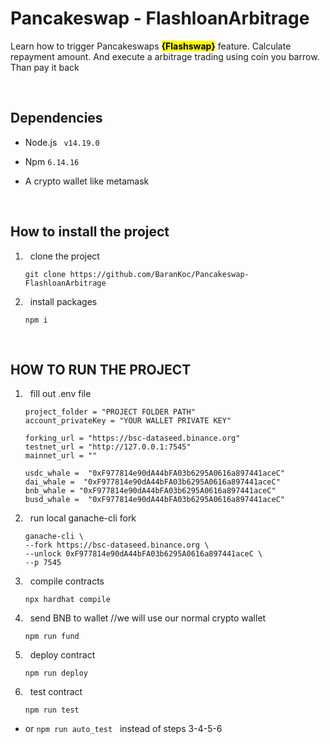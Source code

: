 # Pancakeswap - FlashloanArbitrage

Learn how to trigger Pancakeswaps **<mark>{Flashswap}</mark>** feature. Calculate repayment amount. And execute a arbitrage trading using coin you barrow. Than pay it back

$~$

## Dependencies

- Node.js ``` v14.19.0```

- Npm ```6.14.16``` 

- A crypto wallet like metamask
  
  $~$
 

## How to install the project

1) $~$ clone the project
   
   ```
   git clone https://github.com/BaranKoc/Pancakeswap-FlashloanArbitrage
   ```

2) $~$ install packages
   
   ```
   npm i
   ```

$~$

## HOW TO RUN THE PROJECT

1) $~$ fill out .env file
   
   ```
   project_folder = "PROJECT FOLDER PATH"
   account_privateKey = "YOUR WALLET PRIVATE KEY" 
   
   forking_url = "https://bsc-dataseed.binance.org"
   testnet_url = "http://127.0.0.1:7545"
   mainnet_url = "" 
   
   usdc_whale =  "0xF977814e90dA44bFA03b6295A0616a897441aceC"
   dai_whale =  "0xF977814e90dA44bFA03b6295A0616a897441aceC"
   bnb_whale = "0xF977814e90dA44bFA03b6295A0616a897441aceC"
   busd_whale =  "0xF977814e90dA44bFA03b6295A0616a897441aceC"
   ```

2) $~$ run local ganache-cli fork
   
   ```
   ganache-cli \
   --fork https://bsc-dataseed.binance.org \
   --unlock 0xF977814e90dA44bFA03b6295A0616a897441aceC \
   --p 7545
   ```

3) $~$ compile contracts
   
   ```
   npx hardhat compile
   ```

4) $~$ send BNB to wallet //we will use our normal crypto wallet 
   
   ```
   npm run fund
   ```

5) $~$ deploy contract
   
   ```
   npm run deploy
   ```

6) $~$ test contract
   
   ```
   npm run test
   ```
- or  ```npm run auto_test``` $~$ instead of steps 3-4-5-6
